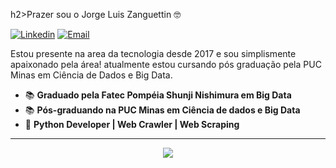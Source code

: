 h2>Prazer sou o Jorge Luis Zanguettin 🤓</h2>

[![Linkedin](https://img.shields.io/badge/-LinkedIn-blue?style=flat&logo=Linkedin&logoColor=white)](https://www.linkedin.com/in/jorgezanguettin/)
[![Email](https://img.shields.io/badge/-Outlook-blue?style=flat&logo=Mail&logoColor=white)](mailto:jorgelzbr@gmail.com)

Estou presente na area da tecnologia desde 2017 e sou simplismente apaixonado pela área!
atualmente estou cursando pós graduação pela PUC Minas em Ciência de Dados e Big Data.

- 📚 <b>Graduado pela Fatec Pompéia Shunji Nishimura em Big Data</b>
- 📚 <b>Pós-graduando na PUC Minas em Ciência de dados e Big Data</b>
- 🚀 <b>Python Developer | Web Crawler | Web Scraping</b>

<hr>

<p align="center"> 
  <img align="center" src="https://github-readme-stats.vercel.app/api/top-langs/?username=JorgeZanguettin&show_icons=true&layout=compact" />
</p>
